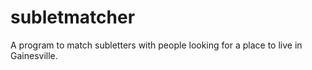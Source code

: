 # subletmatcher
A program to match subletters with people looking for a place to live in Gainesville.
